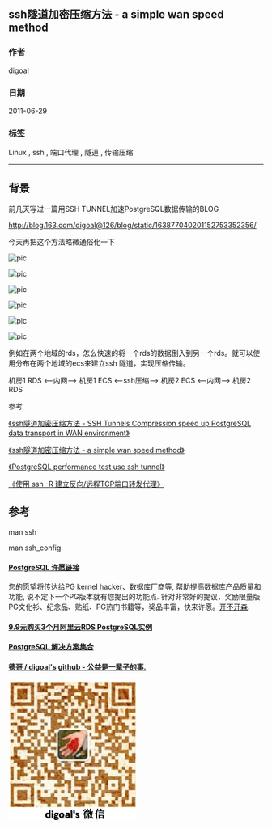 ## ssh隧道加密压缩方法 - a simple wan speed method  
                                       
### 作者                                       
digoal                                        
                                          
### 日期                                        
2011-06-29                                                                
                                        
### 标签                                                                                                                                                        
Linux , ssh , 端口代理 , 隧道 , 传输压缩        
                                    
----                                        
                                      
## 背景      
前几天写过一篇用SSH TUNNEL加速PostgreSQL数据传输的BLOG  
  
http://blog.163.com/digoal@126/blog/static/163877040201152753352356/  
  
今天再把这个方法略微通俗化一下  
  
![pic](20110629_01_pic_001.jpg)    
   
![pic](20110629_01_pic_002.jpg)    
   
![pic](20110629_01_pic_003.jpg)    
   
![pic](20110629_01_pic_004.jpg)    
   
![pic](20110629_01_pic_005.jpg)    
   
![pic](20110629_01_pic_006.jpg)    
  
例如在两个地域的rds，怎么快速的将一个rds的数据倒入到另一个rds。就可以使用分布在两个地域的ecs来建立ssh 隧道，实现压缩传输。   
  
机房1 RDS <--内网-->  机房1 ECS <--ssh压缩--> 机房2 ECS <--内网--> 机房2 RDS   
  
参考  
  
[《ssh隧道加密压缩方法 - SSH Tunnels Compression speed up PostgreSQL data transport in WAN environment》](../201106/20110627_01.md)  
  
[《ssh隧道加密压缩方法 - a simple wan speed method》](../201106/20110629_01.md)  
  
[《PostgreSQL performance test use ssh tunnel》](../201305/20130523_01.md)  
  
[《使用 ssh -R 建立反向/远程TCP端口转发代理》](../201406/20140614_01.md)  
   
## 参考  
man ssh  
  
man ssh_config  
    
                                                                                                    
                                                         
  
  
  
  
  
  
  
  
  
  
  
  
  
  
  
  
  
  
  
  
  
  
  
  
  
  
  
  
  
  
  
  
  
  
  
  
  
  
  
  
  
  
  
  
  
  
  
  
  
  
  
  
  
  
  
  
  
  
  
  
  
  
  
  
  
  
  
  
  
  
  
  
  
#### [PostgreSQL 许愿链接](https://github.com/digoal/blog/issues/76 "269ac3d1c492e938c0191101c7238216")
您的愿望将传达给PG kernel hacker、数据库厂商等, 帮助提高数据库产品质量和功能, 说不定下一个PG版本就有您提出的功能点. 针对非常好的提议，奖励限量版PG文化衫、纪念品、贴纸、PG热门书籍等，奖品丰富，快来许愿。[开不开森](https://github.com/digoal/blog/issues/76 "269ac3d1c492e938c0191101c7238216").  
  
  
#### [9.9元购买3个月阿里云RDS PostgreSQL实例](https://www.aliyun.com/database/postgresqlactivity "57258f76c37864c6e6d23383d05714ea")
  
  
#### [PostgreSQL 解决方案集合](https://yq.aliyun.com/topic/118 "40cff096e9ed7122c512b35d8561d9c8")
  
  
#### [德哥 / digoal's github - 公益是一辈子的事.](https://github.com/digoal/blog/blob/master/README.md "22709685feb7cab07d30f30387f0a9ae")
  
  
![digoal's wechat](../pic/digoal_weixin.jpg "f7ad92eeba24523fd47a6e1a0e691b59")
  
